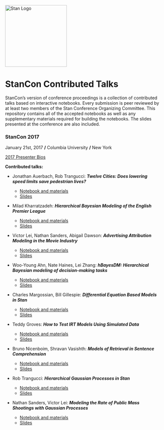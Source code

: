 <a href="http://mc-stan.org">
<img src="https://raw.githubusercontent.com/stan-dev/logos/master/logo.png" width=200 alt="Stan Logo"/>
</a>

# StanCon Contributed Talks

StanCon’s version of conference proceedings is a collection of contributed talks based on interactive notebooks. Every submission is peer reviewed by at least two members of the Stan Conference Organizing Committee. This repository contains all of the accepted notebooks as well as any supplementary materials required for building the notebooks. The slides presented at the conference are also included.

### StanCon 2017 

January 21st, 2017 __/__ Columbia University __/__ New York

[2017 Presenter Bios](2017/Contributed-Talks/presenter-bios.md)

**Contributed talks:**

* Jonathan Auerbach, Rob Trangucci: **_Twelve Cities: Does lowering speed limits save pedestrian lives?_** 
  - [Notebook and materials](2017/Contributed-Talks/01_auerbach) 
  - [Slides](2017/Contributed-Talks/slides/01_auerbach_stancon_slides.pdf)

* Milad Kharratzadeh: **_Hierarchical Bayesian Modeling of the English Premier League_** 
  - [Notebook and materials](2017/Contributed-Talks/02_kharratzadeh)
  - [Slides](2017/Contributed-Talks/slides/02_kharratzadeh_stancon_slides.pdf)

* Victor Lei, Nathan Sanders, Abigail Dawson: **_Advertising Attribution Modeling in the Movie Industry_** 
  - [Notebook and materials](2017/Contributed-Talks/03_lei)
  - [Slides](2017/Contributed-Talks/slides/03_lei_stancon_slides.pdf)

* Woo-Young Ahn, Nate Haines, Lei Zhang: **_hBayesDM: Hierarchical Bayesian modeling of decision-making tasks_** 
  - [Notebook and materials](2017/Contributed-Talks/04_ahn)
  - [Slides](2017/Contributed-Talks/slides/04_ahn_stancon_slides.pptx)

* Charles Margossian, Bill Gillespie: **_Differential Equation Based Models in Stan_** 
  - [Notebook and materials](2017/Contributed-Talks/05_margossian)
  - [Slides](2017/Contributed-Talks/slides/05_margossian_stancon_slides.pdf)

* Teddy Groves: **_How to Test IRT Models Using Simulated Data_**
  - [Notebook and materials](2017/Contributed-Talks/06_groves)
  - [Slides](2017/Contributed-Talks/slides/06_groves_stancon_slides.html)

* Bruno Nicenboim, Shravan Vasishth: **_Models of Retrieval in Sentence Comprehension_** 
  - [Notebook and materials](2017/Contributed-Talks/07_nicenboim) 
  - [Slides](2017/Contributed-Talks/slides/07_nicenboim_stancon_slides.pdf)

* Rob Trangucci: **_Hierarchical Gaussian Processes in Stan_** 
  - [Notebook and materials](2017/Contributed-Talks/08_trangucci)
  - [Slides](2017/Contributed-Talks/slides/08_trangucci_stancon_slides.pdf)

* Nathan Sanders, Victor Lei: **_Modeling the Rate of Public Mass Shootings with Gaussian Processes_** 
  - [Notebook and materials](2017/Contributed-Talks/09_sanders)
  - [Slides](2017/Contributed-Talks/slides/09_sanders_stancon_slides.pdf)
